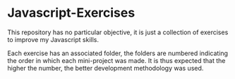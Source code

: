 # Javascript-Exercises
This repository has no particular objective, it is just a collection of exercises to improve my Javascript skills.

Each exercise has an associated folder, the folders are numbered indicating the order in which each mini-project was made. It is thus expected that the higher the number, the better development methodology was used.
